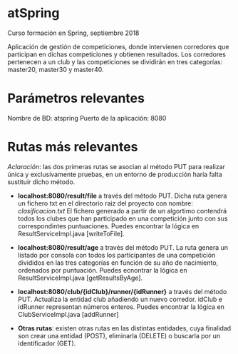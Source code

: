 # atSpring
Curso formación en Spring, septiembre 2018

Aplicación de gestión de competiciones, donde intervienen corredores que participan en dichas competiciones y obtienen resultados. Los corredores pertenecen a un club y las competiciones se dividirán en tres categorías: master20, master30 y master40.

# Parámetros relevantes
 Nombre de BD: atspring
 Puerto de la aplicación: 8080
 
# Rutas más relevantes

*Aclaración*: las dos primeras rutas se asocian al método PUT para realizar única y exclusivamente pruebas, en un entorno de producción haría falta sustituir dicho método.

- **localhost:8080/result/file** a través del método PUT. Dicha ruta genera un fichero txt en el directorio raiz del proyecto con nombre: *clasificacion.txt* El fichero generado a partir de un algortimo contendrá todos los clubes que han participado en una competición junto con sus correspondintes puntuaciones. Puedes encontrar la lógica en ResultServiceImpl.java [writeToFile].

- **localhost:8080/result/age** a través del método PUT. La ruta genera un listado por consola con todos los participantes de una competición divididos en las tres categorías en función de su año de nacimiento, ordenados por puntuación. Puedes ecnontrar la lógica en  ResultServiceImpl.java [getResultsByAge].

- **localhost:8080/club/{idClub}/runner/{idRunner}** a través del método PUT. Actualiza la entidad club añadiendo un nuevo corredor. idClub e idRunner representan números enteros. Puedes encontrar la lógica en ClubServiceImpl.java [addRunner]

- **Otras rutas**: existen otras rutas en las distintas entidades, cuya finalidad son crear una entidad (POST), eliminarla (DELETE) o buscarla por un identificador (GET).
